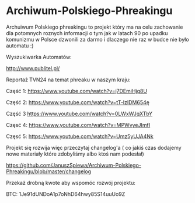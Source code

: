 # Archiwum-Polskiego-Phreakingu
Archuiwum Polskiego phreakingu to projekt który ma na celu zachowanie dla potomnych roznych informacji o tym jak w latach 90 po upadku
komunizmu w Polsce dzwonili za darmo  i dlaczego nie raz w budce nie było automatu :)

Wyszukiwarka Automatów:

http://www.publitel.pl/

Reportaż TVN24 na temat phreaku w naszym kraju:

Część 1:
https://www.youtube.com/watch?v=j7DEmiHjg8U 

Część 2:
https://www.youtube.com/watch?v=tT-lzIDM654ę

Część 3
https://www.youtube.com/watch?v=0LWxWJqXTbY

Częsć 4:
https://www.youtube.com/watch?v=MPWvyeJImfI

Częsć 5:
https://www.youtube.com/watch?v=Umz5yUJA4Nk

Projekt się rozwija więc przeczytaj changelog'a ( co jakiś czas dodajemy nowe materiały które zdobyliśmy albo ktoś nam podesłał)

https://github.com/JanuszSpiewa/Archiwum-Polskiego-Phreakingu/blob/master/changelog


Przekaż drobną kwote aby wspomóc rozwój projektu:


BTC: 1Je91dUNDoA1p7oNhD64hwy85S14uuUo9Z






